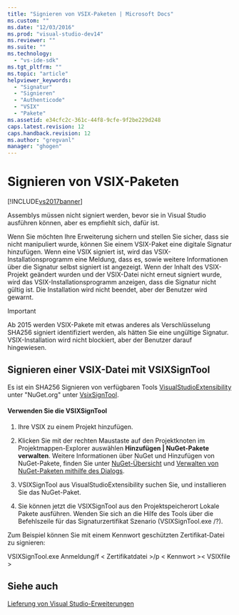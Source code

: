```yaml
---
title: "Signieren von VSIX-Paketen | Microsoft Docs"
ms.custom: ""
ms.date: "12/03/2016"
ms.prod: "visual-studio-dev14"
ms.reviewer: ""
ms.suite: ""
ms.technology: 
  - "vs-ide-sdk"
ms.tgt_pltfrm: ""
ms.topic: "article"
helpviewer_keywords: 
  - "Signatur"
  - "Signieren"
  - "Authenticode"
  - "VSIX"
  - "Pakete"
ms.assetid: e34cfc2c-361c-44f8-9cfe-9f2be229d248
caps.latest.revision: 12
caps.handback.revision: 12
ms.author: "gregvanl"
manager: "ghogen"
---
```

# Signieren von VSIX-Paketen
[!INCLUDE[vs2017banner](../code-quality/includes/vs2017banner.md)]

Assemblys müssen nicht signiert werden, bevor sie in Visual Studio ausführen können, aber es empfiehlt sich, dafür ist.  
  
 Wenn Sie möchten Ihre Erweiterung sichern und stellen Sie sicher, dass sie nicht manipuliert wurde, können Sie einem VSIX\-Paket eine digitale Signatur hinzufügen. Wenn eine VSIX signiert ist, wird das VSIX\-Installationsprogramm eine Meldung, dass es, sowie weitere Informationen über die Signatur selbst signiert ist angezeigt. Wenn der Inhalt des VSIX\-Projekt geändert wurden und der VSIX\-Datei nicht erneut signiert wurde, wird das VSIX\-Installationsprogramm anzeigen, dass die Signatur nicht gültig ist. Die Installation wird nicht beendet, aber der Benutzer wird gewarnt.  
  
> [!IMPORTANT]
>  Ab 2015 werden VSIX\-Pakete mit etwas anderes als Verschlüsselung SHA256 signiert identifiziert werden, als hätten Sie eine ungültige Signatur. VSIX\-Installation wird nicht blockiert, aber der Benutzer darauf hingewiesen.  
  
## Signieren einer VSIX\-Datei mit VSIXSignTool  
 Es ist ein SHA256 Signieren von verfügbaren Tools [VisualStudioExtensibility](http://www.nuget.org/profiles/VisualStudioExtensibility) unter "NuGet.org" unter [VsixSignTool](http://www.nuget.org/packages/Microsoft.VSSDK.Vsixsigntool).  
  
#### Verwenden Sie die VSIXSignTool  
  
1.  Ihre VSIX zu einem Projekt hinzufügen.  
  
2.  Klicken Sie mit der rechten Maustaste auf den Projektknoten im Projektmappen\-Explorer auswählen **Hinzufügen &#124; NuGet\-Pakete verwalten**.  Weitere Informationen über NuGet und Hinzufügen von NuGet\-Pakete, finden Sie unter [NuGet\-Übersicht](http://docs.nuget.org/) und [Verwalten von NuGet\-Paketen mithilfe des Dialogs](http://docs.nuget.org/Consume/Package-Manager-Dialog).  
  
3.  VSIXSignTool aus VisualStudioExtensibility suchen Sie, und installieren Sie das NuGet\-Paket.  
  
4.  Sie können jetzt die VSIXSignTool aus den Projektspeicherort Lokale Pakete ausführen. Wenden Sie sich an die Hilfe des Tools über die Befehlszeile für das Signaturzertifikat Szenario \(VSIXSignTool.exe \/?\).  
  
 Zum Beispiel können Sie mit einem Kennwort geschützten Zertifikat\-Datei zu signieren:  
  
 VSIXSignTool.exe Anmeldung\/f \< Zertifikatdatei \>\/p \< Kennwort \>\< VSIXfile \>  
  
## Siehe auch  
 [Lieferung von Visual Studio\-Erweiterungen](../extensibility/shipping-visual-studio-extensions.md)